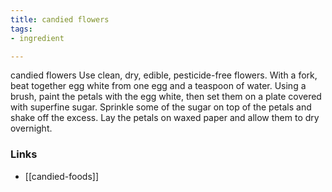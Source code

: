```yaml
---
title: candied flowers
tags:
- ingredient

---
```

candied flowers Use clean, dry, edible, pesticide-free flowers. With a fork, beat together egg white from one egg and a teaspoon of water. Using a brush, paint the petals with the egg white, then set them on a plate covered with superfine sugar. Sprinkle some of the sugar on top of the petals and shake off the excess. Lay the petals on waxed paper and allow them to dry overnight.

### Links

* [[candied-foods]]
